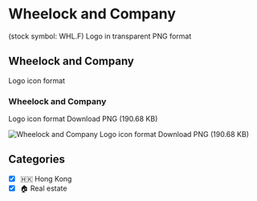 # Wheelock and Company
 (stock symbol: WHL.F) Logo in transparent PNG format

## Wheelock and Company
 Logo icon format

### Wheelock and Company
 Logo icon format Download PNG (190.68 KB)

![Wheelock and Company
 Logo icon format Download PNG (190.68 KB)](/img/orig/WHL.F-37d4bff7.png)



## Categories
- [x] 🇭🇰 Hong Kong
- [x] 🏠 Real estate
